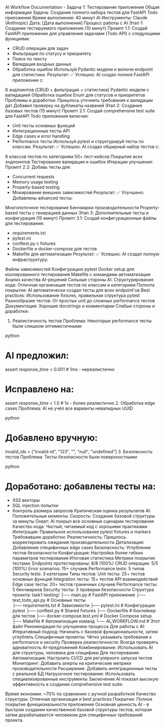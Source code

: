 AI Workflow Documentation - Задача 1: Тестирование приложения
Общая информация
Задача: Создание полного набора тестов для FastAPI Todo приложения
Время выполнения: 40 минут
AI Инструменты: Claude (Anthropic)
Дата: [Дата выполнения]
Процесс работы с AI
Этап 1: Создание тестируемого приложения (10 минут)
Промпт 1.1:
Создай FastAPI приложение для управления задачами (Todo API) с следующими функциями:
- CRUD операции для задач
- Фильтрация по статусу и приоритету  
- Поиск по тексту
- Валидация входных данных
- Обработка ошибок
Используй Pydantic модели и включи endpoint для статистики.
Результат:
✅ Успешно: AI создал полное FastAPI приложение с:

8 эндпоинтов (CRUD + фильтрация + статистика)
Pydantic модели с валидацией
Обработка ошибок
Enum для статусов и приоритетов
Проблемы и доработки:
Пришлось уточнить требования к валидации дат
Добавил проверку на дубликаты названий
Этап 2: Создание базовых тестов (15 минут)
Промпт 2.1:
Создай comprehensive test suite для FastAPI Todo приложения включая:
- Unit тесты основных функций
- Интеграционные тесты API
- Edge cases и error handling  
- Performance тесты
Используй pytest и структурируй тесты по классам.
Результат:
✅ Успешно: AI создал обширный набор тестов с:

8 классов тестов по категориям
50+ тест-кейсов
Покрытие всех эндпоинтов
Тестирование валидации и ошибок
Итерации улучшения:
Промпт 2.2:
Добавь тесты для:
- Concurrent requests
- Memory usage testing
- Property-based testing
- Мокирование внешних зависимостей
Результат:
✅ Улучшено: Добавлены advanced тесты:

Многопоточное тестирование
Бенчмарки производительности
Property-based тесты с генерацией данных
Этап 3: Дополнительные тесты и конфигурация (15 минут)
Промпт 3.1:
Создай конфигурационные файлы для тестирования:
- requirements.txt
- pytest.ini
- conftest.py с fixtures
- Dockerfile и docker-compose для тестов
- Makefile для автоматизации
Результат:
✅ Успешно: AI создал полную инфраструктуру:

Файлы зависимостей
Конфигурацию pytest
Docker setup для изолированного тестирования
Makefile с командами автоматизации
Анализ качества AI-решений
Сильные стороны AI:
Структурирование кода: Отличная организация тестов по классам и категориям
Полнота покрытия: AI автоматически создал тесты для всех endpoint'ов
Best practices: Использование fixtures, правильная структура pytest
Разнообразие тестов: От простых unit до сложных performance тестов
Документация: Хорошие docstrings и комментарии
Слабые стороны и доработки:
1. Реалистичность тестов
Проблема: Некоторые performance тесты были слишком оптимистичными

python
# AI предложил:
assert response_time < 0.001  # 1ms - нереалистично

# Исправлено на:
assert response_time < 1.0    # 1s - более реалистично
2. Обработка edge cases
Проблема: AI не учёл все варианты невалидных UUID

python
# Добавлено вручную:
invalid_ids = ["invalid-id", "123", "", "null", "undefined"]
3. Безопасность тестов
Проблема: Тесты безопасности были поверхностными

python
# Доработано: добавлены тесты на:
- XSS векторы
- SQL injection попытки  
- Контроль размера запросов
Критическая оценка результатов AI:
Положительные моменты:
Скорость: Создание базовой структуры за минуты
Охват: AI покрыл все основные сценарии тестирования
Качество кода: Чистый, читаемый код с хорошими практиками
Интеграция: Правильное использование pytest fixtures и markers
Требовавшие доработки:
Реалистичность: Пришлось корректировать ожидания производительности
Детализация: Добавление специфичных edge cases
Безопасность: Углубление тестов безопасности
Конфигурация: Настройка более гибких параметров тестирования
Итоговая статистика
Метрики покрытия тестами:
Endpoints протестированы: 8/8 (100%)
CRUD операции: 5/5 (100%)
Error scenarios: 15+ случаев
Performance tests: 5 типов
Security tests: 3 категории
Типы тестов:
Unit тесты: 25+ тестов основных функций
Integration тесты: 15+ тестов API взаимодействий
Edge case тесты: 20+ тестов граничных случаев
Performance тесты: 5 бенчмарков
Security тесты: 3 проверки безопасности
Структура проекта:
task1-testing/
├── main.py                 # FastAPI приложение
├── test_todo_api.py        # Основные тесты  
├── requirements.txt        # Зависимости
├── pytest.ini            # Конфигурация pytest
├── conftest.py            # Shared fixtures
├── Dockerfile             # Контейнер для тестов
├── docker-compose.test.yml # Docker Compose setup
├── Makefile               # Автоматизация команд
└── AI_WORKFLOW.md         # Этот файл
Рекомендации по улучшению процесса
Для работы с AI:
Итеративный подход: Начинать с базовой функциональности, затем углублять
Специфичные промпты: Чётко указывать требования к performance и security
Проверка реалистичности: Всегда проверять адекватность AI-предложений
Комбинирование: Использовать AI для структуры, человека для специфики
Для тестирования:
Автоматизация: Настроить CI/CD для регулярного запуска тестов
Мониторинг: Добавить алерты на критические метрики производительности
Расширение: Добавить интеграционные тесты с реальной БД
Нагрузочное тестирование: Использовать специализированные инструменты
Заключение
AI показал высокую эффективность в создании comprehensive test suite:

Время экономии: ~70% по сравнению с ручной разработкой
Качество структуры: Отличная организация и best practices
Покрытие: Полное покрытие функциональности приложения
Основная ценность AI - в быстром создании качественной базовой структуры тестов, которая затем дорабатывается человеком для специфичных требований проекта.



